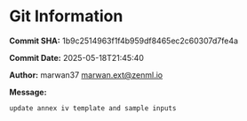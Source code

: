 # Git Information

**Commit SHA:** 1b9c2514963f1f4b959df8465ec2c60307d7fe4a

**Commit Date:** 2025-05-18T21:45:40

**Author:** marwan37 <marwan.ext@zenml.io>

**Message:**
```
update annex iv template and sample inputs

```

